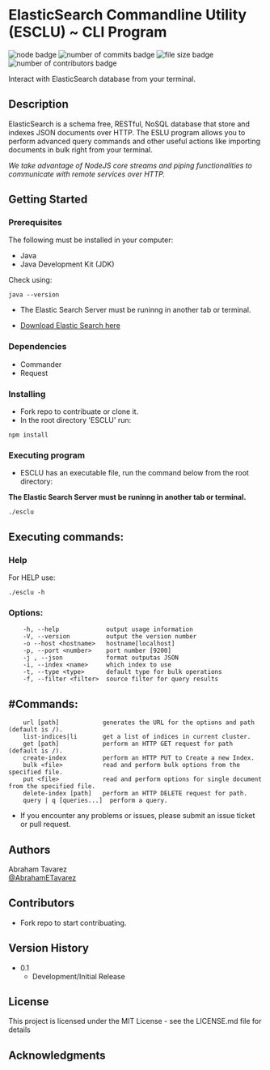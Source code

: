 # ElasticSearch Commandline Utility (ESCLU) ~ CLI Program

![node badge](https://img.shields.io/node/v/commander)
![number of commits badge](https://img.shields.io/github/commit-activity/y/abetavarez/esclu)
![file size badge](https://img.shields.io/github/languages/code-size/abetavarez/esclur)
![number of contributors badge](https://img.shields.io/github/contributors/abetavarez/esclu)

Interact with ElasticSearch database from your terminal.

## Description

ElasticSearch is a schema free, RESTful, NoSQL database that store and indexes JSON documents over HTTP.
The ESLU program allows you to perform advanced query commands and other useful actions like importing documents in bulk right from your terminal.

_We take advantage of NodeJS core streams and piping functionalities to communicate with remote services over HTTP._

## Getting Started

### Prerequisites

The following must be installed in your computer:

- Java
- Java Development Kit (JDK)

Check using:

```
java --version
```

- The Elastic Search Server must be runinng in another tab or terminal.

- [Download Elastic Search here](https://www.elastic.co/downloads/past-releases/elasticsearch-5-2-2)

### Dependencies

- Commander
- Request

### Installing

- Fork repo to contribuate or clone it.
- In the root directory 'ESCLU' run:

```
npm install
```

### Executing program

- ESCLU has an executable file, run the command below from the root directory:

**The Elastic Search Server must be runinng in another tab or terminal.**

```
./esclu
```

## Executing commands:

### Help

For HELP use:

```
./esclu -h
```

### Options:

```
    -h, --help             output usage information
    -V, --version          output the version number
    -o --host <hostname>   hostname[localhost]
    -p, --port <number>    port number [9200]
    -j , --json            format outputas JSON
    -i, --index <name>     which index to use
    -t, --type <type>      default type for bulk operations
    -f, --filter <filter>  source filter for query results
```

## #Commands:

```
    url [path]            generates the URL for the options and path (default is /).
    list-indices|li       get a list of indices in current cluster.
    get [path]            perform an HTTP GET request for path (default is /).
    create-index          perform an HTTP PUT to Create a new Index.
    bulk <file>           read and perform bulk options from the specified file.
    put <file>            read and perform options for single document from the specified file.
    delete-index [path]   perform an HTTP DELETE request for path.
    query | q [queries...]  perform a query.
```

- If you encounter any problems or issues, please submit an issue ticket or pull request.

## Authors

Abraham Tavarez  
[@AbrahamETavarez](https://www.linkedin.com/in/abrahametavarez/)

## Contributors

- Fork repo to start contribuating.

## Version History

- 0.1
  - Development/Initial Release

## License

This project is licensed under the MIT License - see the LICENSE.md file for details

## Acknowledgments
